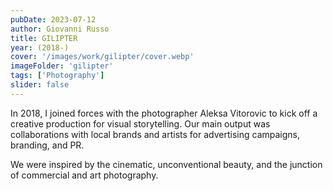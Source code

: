 ```yaml
---
pubDate: 2023-07-12
author: Giovanni Russo
title: GILIPTER
year: (2018-)
cover: '/images/work/gilipter/cover.webp'
imageFolder: 'gilipter'
tags: ['Photography']
slider: false
---
```


In 2018, I joined forces with the photographer Aleksa Vitorovic to kick off a creative production for visual storytelling. Our main output was collaborations with local brands and artists for advertising campaigns, branding, and PR. 

We were inspired by the cinematic, unconventional beauty, and the junction of commercial and art photography. 

